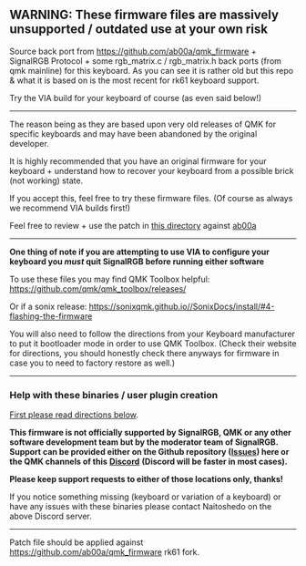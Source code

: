 ## WARNING: These firmware files are massively unsupported / outdated use at your own risk ##

Source back port from <https://github.com/ab00a/qmk_firmware> + SignalRGB Protocol + some rgb_matrix.c / rgb_matrix.h back ports (from qmk mainline) for this keyboard.
As you can see it is rather old but this repo & what it is based on is the most recent for rk61 keyboard support.

Try the VIA build for your keyboard of course (as even said below!)

---

The reason being as they are based upon very old releases of QMK for specific keyboards and may have been abandoned by the original developer.

It is highly recommended that you have an original firmware for your keyboard + understand how to recover your keyboard from a possible brick (not working) state.

If you accept this, feel free to try these firmware files. (Of course as always we recommend VIA builds first!)

Feel free to review + use the patch in [this directory](https://github.com/SRGBmods/QMK-Binaries/tree/main/GPL/qmk_firmware) against [ab00a](https://github.com/ab00a/qmk_firmware)

---

**One thing of note if you are attempting to use VIA to configure your keyboard you _must_ quit SignalRGB before running either software**

To use these files you may find QMK Toolbox helpful:
https://github.com/qmk/qmk_toolbox/releases/

Or if a sonix release:
https://sonixqmk.github.io//SonixDocs/install/#4-flashing-the-firmware

You will also need to follow the directions from your Keyboard manufacturer to put it bootloader mode in order to use QMK Toolbox.
(Check their website for directions, you should honestly check there anyways for firmware in case you to need to factory restore as well.)

---

### Help with these binaries / user plugin creation ###

[First please read directions below](https://github.com/SRGBmods/QMK-Binaries/#directions).

**This firmware is not officially supported by SignalRGB, QMK or any other software development team but by the moderator team of SignalRGB. Support can be provided either on the Github repository ([**Issues**](https://github.com/SRGBmods/QMK-Binaries/issues)) here or the QMK channels of this** [**Discord**](https://discord.com/invite/J5dwtcNhqC) **(Discord will be faster in most cases).**

**Please keep support requests to either of those locations only, thanks!**

If you notice something missing (keyboard or variation of a keyboard) or have any issues with these binaries please contact Naitoshedo on the above Discord server.

---

Patch file should be applied against <https://github.com/ab00a/qmk_firmware> rk61 fork.